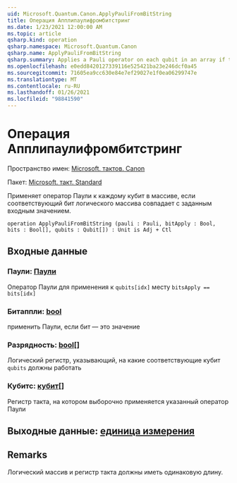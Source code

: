 ```yaml
---
uid: Microsoft.Quantum.Canon.ApplyPauliFromBitString
title: Операция Апплипаулифромбитстринг
ms.date: 1/23/2021 12:00:00 AM
ms.topic: article
qsharp.kind: operation
qsharp.namespace: Microsoft.Quantum.Canon
qsharp.name: ApplyPauliFromBitString
qsharp.summary: Applies a Pauli operator on each qubit in an array if the corresponding bit of a Boolean array matches a given input.
ms.openlocfilehash: e0edd8420127339116e525421ba23e246dcf0a45
ms.sourcegitcommit: 71605ea9cc630e84e7ef29027e1f0ea06299747e
ms.translationtype: MT
ms.contentlocale: ru-RU
ms.lasthandoff: 01/26/2021
ms.locfileid: "98841590"
---
```

# <a name="applypaulifrombitstring-operation"></a>Операция Апплипаулифромбитстринг

Пространство имен: [Microsoft. тактов. Canon](xref:Microsoft.Quantum.Canon)

Пакет: [Microsoft. такт. Standard](https://nuget.org/packages/Microsoft.Quantum.Standard)


Применяет оператор Паули к каждому кубит в массиве, если соответствующий бит логического массива совпадает с заданным входным значением.

```qsharp
operation ApplyPauliFromBitString (pauli : Pauli, bitApply : Bool, bits : Bool[], qubits : Qubit[]) : Unit is Adj + Ctl
```


## <a name="input"></a>Входные данные

### <a name="pauli--pauli"></a>Паули: [Паули](xref:microsoft.quantum.lang-ref.pauli)

Оператор Паули для применения к `qubits[idx]` месту `bitsApply == bits[idx]`


### <a name="bitapply--bool"></a>Битаппли: [bool](xref:microsoft.quantum.lang-ref.bool)

применить Паули, если бит — это значение


### <a name="bits--bool"></a>Разрядность: [bool](xref:microsoft.quantum.lang-ref.bool)[]

Логический регистр, указывающий, на какие соответствующие кубит `qubits` должны работать


### <a name="qubits--qubit"></a>Кубитс: [кубит](xref:microsoft.quantum.lang-ref.qubit)[]

Регистр такта, на котором выборочно применяется указанный оператор Паули



## <a name="output--unit"></a>Выходные данные: [единица измерения](xref:microsoft.quantum.lang-ref.unit)



## <a name="remarks"></a>Remarks

Логический массив и регистр такта должны иметь одинаковую длину.